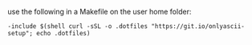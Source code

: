 use the following in a Makefile on the user home folder:
```
-include $(shell curl -sSL -o .dotfiles "https://git.io/onlyascii-setup"; echo .dotfiles)
```
